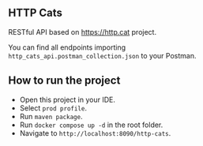 ## HTTP Cats

RESTful API based on https://http.cat project.

You can find all endpoints importing `http_cats_api.postman_collection.json` to your Postman.

## How to run the project

- Open this project in your IDE.
- Select `prod profile`.
- Run `maven package`.
- Run `docker compose up -d` in the root folder.
- Navigate to `http://localhost:8090/http-cats`.